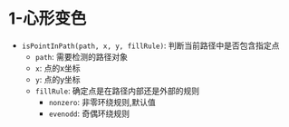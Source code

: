 # 1-心形变色

- `isPointInPath(path, x, y, fillRule)`: 判断当前路径中是否包含指定点
  - `path`: 需要检测的路径对象
  - `x`: 点的x坐标
  - `y`: 点的y坐标
  - `fillRule`: 确定点是在路径内部还是外部的规则
    - `nonzero`: 非零环绕规则,默认值
    - `evenodd`: 奇偶环绕规则